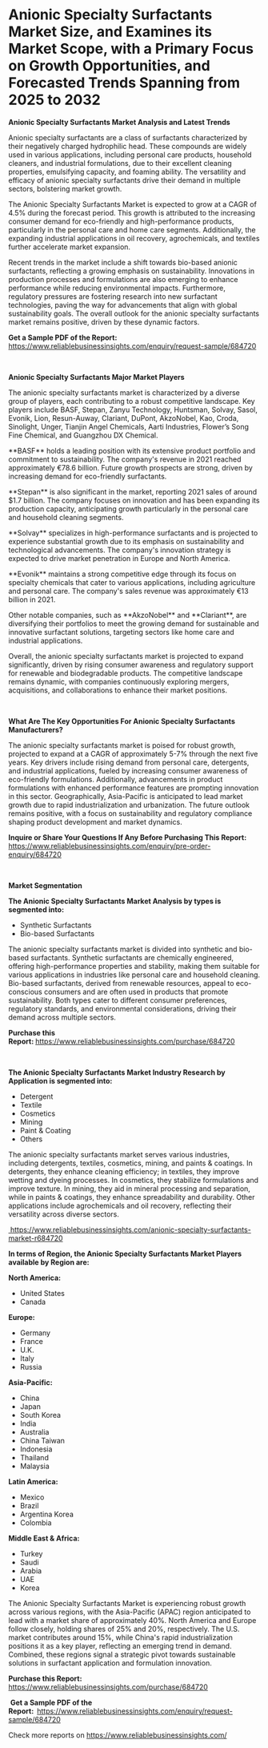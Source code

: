 <p><h1>Anionic Specialty Surfactants Market Size, and Examines its Market Scope, with a Primary Focus on Growth Opportunities, and Forecasted Trends Spanning from 2025 to 2032</h1></p><p><strong>Anionic Specialty Surfactants Market Analysis and Latest Trends</strong></p>
<p><p>Anionic specialty surfactants are a class of surfactants characterized by their negatively charged hydrophilic head. These compounds are widely used in various applications, including personal care products, household cleaners, and industrial formulations, due to their excellent cleaning properties, emulsifying capacity, and foaming ability. The versatility and efficacy of anionic specialty surfactants drive their demand in multiple sectors, bolstering market growth.</p><p>The Anionic Specialty Surfactants Market is expected to grow at a CAGR of 4.5% during the forecast period. This growth is attributed to the increasing consumer demand for eco-friendly and high-performance products, particularly in the personal care and home care segments. Additionally, the expanding industrial applications in oil recovery, agrochemicals, and textiles further accelerate market expansion. </p><p>Recent trends in the market include a shift towards bio-based anionic surfactants, reflecting a growing emphasis on sustainability. Innovations in production processes and formulations are also emerging to enhance performance while reducing environmental impacts. Furthermore, regulatory pressures are fostering research into new surfactant technologies, paving the way for advancements that align with global sustainability goals. The overall outlook for the anionic specialty surfactants market remains positive, driven by these dynamic factors.</p></p>
<p><strong>Get a Sample PDF of the Report:&nbsp;</strong> <a href="https://www.reliablebusinessinsights.com/enquiry/request-sample/684720?utm_campaign=3128&utm_medium=2&utm_source=Github&utm_content=ia&utm_term=29032025&utm_id=anionic-specialty-surfactants">https://www.reliablebusinessinsights.com/enquiry/request-sample/684720</a></p>
<p>&nbsp;</p>
<p><strong>Anionic Specialty Surfactants Major Market Players</strong></p>
<p><p>The anionic specialty surfactants market is characterized by a diverse group of players, each contributing to a robust competitive landscape. Key players include BASF, Stepan, Zanyu Technology, Huntsman, Solvay, Sasol, Evonik, Lion, Resun-Auway, Clariant, DuPont, AkzoNobel, Kao, Croda, Sinolight, Unger, Tianjin Angel Chemicals, Aarti Industries, Flower’s Song Fine Chemical, and Guangzhou DX Chemical.</p><p>**BASF** holds a leading position with its extensive product portfolio and commitment to sustainability. The company's revenue in 2021 reached approximately €78.6 billion. Future growth prospects are strong, driven by increasing demand for eco-friendly surfactants.</p><p>**Stepan** is also significant in the market, reporting 2021 sales of around $1.7 billion. The company focuses on innovation and has been expanding its production capacity, anticipating growth particularly in the personal care and household cleaning segments.</p><p>**Solvay** specializes in high-performance surfactants and is projected to experience substantial growth due to its emphasis on sustainability and technological advancements. The company's innovation strategy is expected to drive market penetration in Europe and North America.</p><p>**Evonik** maintains a strong competitive edge through its focus on specialty chemicals that cater to various applications, including agriculture and personal care. The company's sales revenue was approximately €13 billion in 2021.</p><p>Other notable companies, such as **AkzoNobel** and **Clariant**, are diversifying their portfolios to meet the growing demand for sustainable and innovative surfactant solutions, targeting sectors like home care and industrial applications. </p><p>Overall, the anionic specialty surfactants market is projected to expand significantly, driven by rising consumer awareness and regulatory support for renewable and biodegradable products. The competitive landscape remains dynamic, with companies continuously exploring mergers, acquisitions, and collaborations to enhance their market positions.</p></p>
<p>&nbsp;</p>
<p><strong>What Are The Key Opportunities For Anionic Specialty Surfactants Manufacturers?</strong></p>
<p><p>The anionic specialty surfactants market is poised for robust growth, projected to expand at a CAGR of approximately 5-7% through the next five years. Key drivers include rising demand from personal care, detergents, and industrial applications, fueled by increasing consumer awareness of eco-friendly formulations. Additionally, advancements in product formulations with enhanced performance features are prompting innovation in this sector. Geographically, Asia-Pacific is anticipated to lead market growth due to rapid industrialization and urbanization. The future outlook remains positive, with a focus on sustainability and regulatory compliance shaping product development and market dynamics.</p></p>
<p><strong>Inquire or Share Your Questions If Any Before Purchasing This Report:</strong> <a href="https://www.reliablebusinessinsights.com/enquiry/pre-order-enquiry/684720?utm_campaign=3128&utm_medium=2&utm_source=Github&utm_content=ia&utm_term=29032025&utm_id=anionic-specialty-surfactants">https://www.reliablebusinessinsights.com/enquiry/pre-order-enquiry/684720</a></p>
<p>&nbsp;</p>
<p><strong>Market Segmentation</strong></p>
<p><strong>The Anionic Specialty Surfactants Market Analysis by types is segmented into:</strong></p>
<p><ul><li>Synthetic Surfactants</li><li>Bio-based Surfactants</li></ul></p>
<p><p>The anionic specialty surfactants market is divided into synthetic and bio-based surfactants. Synthetic surfactants are chemically engineered, offering high-performance properties and stability, making them suitable for various applications in industries like personal care and household cleaning. Bio-based surfactants, derived from renewable resources, appeal to eco-conscious consumers and are often used in products that promote sustainability. Both types cater to different consumer preferences, regulatory standards, and environmental considerations, driving their demand across multiple sectors.</p></p>
<p><strong>Purchase this Report:&nbsp;</strong><a href="https://www.reliablebusinessinsights.com/purchase/684720?utm_campaign=3128&utm_medium=2&utm_source=Github&utm_content=ia&utm_term=29032025&utm_id=anionic-specialty-surfactants">https://www.reliablebusinessinsights.com/purchase/684720</a></p>
<p>&nbsp;</p>
<p><strong>The Anionic Specialty Surfactants Market Industry Research by Application is segmented into:</strong></p>
<p><ul><li>Detergent</li><li>Textile</li><li>Cosmetics</li><li>Mining</li><li>Paint & Coating</li><li>Others</li></ul></p>
<p><p>The anionic specialty surfactants market serves various industries, including detergents, textiles, cosmetics, mining, and paints & coatings. In detergents, they enhance cleaning efficiency; in textiles, they improve wetting and dyeing processes. In cosmetics, they stabilize formulations and improve texture. In mining, they aid in mineral processing and separation, while in paints & coatings, they enhance spreadability and durability. Other applications include agrochemicals and oil recovery, reflecting their versatility across diverse sectors.</p></p>
<p><a href="https://www.reliablebusinessinsights.com/anionic-specialty-surfactants-market-r684720?utm_campaign=3128&utm_medium=2&utm_source=Github&utm_content=ia&utm_term=29032025&utm_id=anionic-specialty-surfactants">&nbsp;https://www.reliablebusinessinsights.com/anionic-specialty-surfactants-market-r684720</a></p>
<p><strong>In terms of Region, the Anionic Specialty Surfactants Market Players available by Region are:</strong></p>
<p>
    <p> <strong> North America: </strong>
        <ul>
            <li>United States</li>
            <li>Canada</li>
        </ul>
        </p> 
    <p> <strong> Europe: </strong>
        <ul>
            <li>Germany</li>
            <li>France</li>
            <li>U.K.</li>
            <li>Italy</li>
            <li>Russia</li>
        </ul>
        </p> 
    <p> <strong> Asia-Pacific: </strong>
        <ul>
            <li>China</li>
            <li>Japan</li>
            <li>South Korea</li>
            <li>India</li>
            <li>Australia</li>
            <li>China Taiwan</li>
            <li>Indonesia</li>
            <li>Thailand</li>
            <li>Malaysia</li>
        </ul>
        </p> 
    <p> <strong> Latin America: </strong>
        <ul>
            <li>Mexico</li>
            <li>Brazil</li>
            <li>Argentina Korea</li>
            <li>Colombia</li>
        </ul>
        </p> 
    <p> <strong> Middle East & Africa: </strong>
        <ul>
            <li>Turkey</li>
            <li>Saudi</li>
            <li>Arabia</li>
            <li>UAE</li>
            <li>Korea</li>
        </ul>
    </p>
    </p>
<p><p>The Anionic Specialty Surfactants Market is experiencing robust growth across various regions, with the Asia-Pacific (APAC) region anticipated to lead with a market share of approximately 40%. North America and Europe follow closely, holding shares of 25% and 20%, respectively. The U.S. market contributes around 15%, while China's rapid industrialization positions it as a key player, reflecting an emerging trend in demand. Combined, these regions signal a strategic pivot towards sustainable solutions in surfactant application and formulation innovation.</p></p>
<p><strong>Purchase this Report: </strong><a href="https://www.reliablebusinessinsights.com/purchase/684720?utm_campaign=3128&utm_medium=2&utm_source=Github&utm_content=ia&utm_term=29032025&utm_id=anionic-specialty-surfactants">https://www.reliablebusinessinsights.com/purchase/684720</a></p>
<p>&nbsp;<strong>Get a Sample PDF of the Report:&nbsp;&nbsp;</strong><a href="https://www.reliablebusinessinsights.com/enquiry/request-sample/684720?utm_campaign=3128&utm_medium=2&utm_source=Github&utm_content=ia&utm_term=29032025&utm_id=anionic-specialty-surfactants">https://www.reliablebusinessinsights.com/enquiry/request-sample/684720</a></p>
<p><strong></strong></p>
<p>Check more reports on <a href="https://www.reliablebusinessinsights.com/?utm_campaign=3128&utm_medium=2&utm_source=Github&utm_content=ia&utm_term=29032025&utm_id=anionic-specialty-surfactants">https://www.reliablebusinessinsights.com/</a></p>